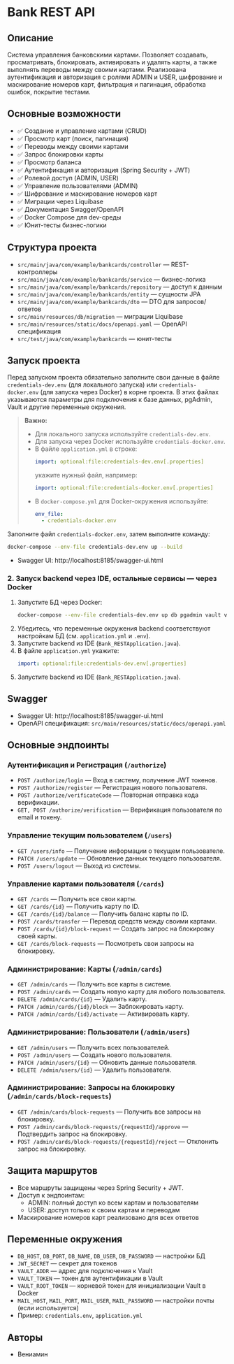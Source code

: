 
# Bank REST API

## Описание
Система управления банковскими картами. Позволяет создавать, просматривать, блокировать, активировать и удалять карты, а также выполнять переводы между своими картами. Реализована аутентификация и авторизация с ролями ADMIN и USER, шифрование и маскирование номеров карт, фильтрация и пагинация, обработка ошибок, покрытие тестами.

## Основные возможности
- ✅ Создание и управление картами (CRUD)
- ✅ Просмотр карт (поиск, пагинация)
- ✅ Переводы между своими картами
- ✅ Запрос блокировки карты
- ✅ Просмотр баланса
- ✅ Аутентификация и авторизация (Spring Security + JWT)
- ✅ Ролевой доступ (ADMIN, USER)
- ✅ Управление пользователями (ADMIN)
- ✅ Шифрование и маскирование номеров карт
- ✅ Миграции через Liquibase
- ✅ Документация Swagger/OpenAPI
- ✅ Docker Compose для dev-среды
- ✅ Юнит-тесты бизнес-логики

## Структура проекта
- `src/main/java/com/example/bankcards/controller` — REST-контроллеры
- `src/main/java/com/example/bankcards/service` — бизнес-логика
- `src/main/java/com/example/bankcards/repository` — доступ к данным
- `src/main/java/com/example/bankcards/entity` — сущности JPA
- `src/main/java/com/example/bankcards/dto` — DTO для запросов/ответов
- `src/main/resources/db/migration` — миграции Liquibase
- `src/main/resources/static/docs/openapi.yaml` — OpenAPI спецификация
- `src/test/java/com/example/bankcards` — юнит-тесты

## Запуск проекта

Перед запуском проекта обязательно заполните свои данные в файле `credentials-dev.env` (для локального запуска) или `credentials-docker.env` (для запуска через Docker) в корне проекта. В этих файлах указываются параметры для подключения к базе данных, pgAdmin, Vault и другие переменные окружения.

> **Важно:**
> - Для локального запуска используйте `credentials-dev.env`.
> - Для запуска через Docker используйте `credentials-docker.env`.
> - В файле `application.yml` в строке:
>   ```yaml
>   import: optional:file:credentials-dev.env[.properties]
>   ```
>   укажите нужный файл, например:
>   ```yaml
>   import: optional:file:credentials-docker.env[.properties]
>   ```
> - В `docker-compose.yml` для Docker-окружения используйте:
>   ```yaml
>   env_file:
>     - credentials-docker.env
>   ```
Заполните файл `credentials-docker.env`, затем выполните команду:
```bash
docker-compose --env-file credentials-dev.env up --build
```
- Swagger UI: http://localhost:8185/swagger-ui.html

### 2. Запуск backend через IDE, остальные сервисы — через Docker
1. Запустите БД через Docker:
   ```bash
   docker-compose --env-file credentials-dev.env up db pgadmin vault vault-init
   ```
2. Убедитесь, что переменные окружения backend соответствуют настройкам БД (см. `application.yml` и `.env`).
3. Запустите backend из IDE (`Bank_RESTApplication.java`).
4. В файле `application.yml` укажите:
   ```yaml
   import: optional:file:credentials-dev.env[.properties]
   ```
5. Запустите backend из IDE (`Bank_RESTApplication.java`).

## Swagger
- Swagger UI: http://localhost:8185/swagger-ui.html
- OpenAPI спецификация: `src/main/resources/static/docs/openapi.yaml`

## Основные эндпоинты

### Аутентификация и Регистрация (`/authorize`)
- `POST /authorize/login` — Вход в систему, получение JWT токенов.
- `POST /authorize/register` — Регистрация нового пользователя.
- `POST /authorize/verificateCode` — Повторная отправка кода верификации.
- `GET, POST /authorize/verification` — Верификация пользователя по email и токену.

### Управление текущим пользователем (`/users`)
- `GET /users/info` — Получение информации о текущем пользователе.
- `PATCH /users/update` — Обновление данных текущего пользователя.
- `POST /users/logout` — Выход из системы.

### Управление картами пользователя (`/cards`)
- `GET /cards` — Получить все свои карты.
- `GET /cards/{id}` — Получить карту по ID.
- `GET /cards/{id}/balance` — Получить баланс карты по ID.
- `POST /cards/transfer` — Перевод средств между своими картами.
- `POST /cards/{id}/block-request` — Создать запрос на блокировку своей карты.
- `GET /cards/block-requests` — Посмотреть свои запросы на блокировку.

### Администрирование: Карты (`/admin/cards`)
- `GET /admin/cards` — Получить все карты в системе.
- `POST /admin/cards` — Создать новую карту для любого пользователя.
- `DELETE /admin/cards/{id}` — Удалить карту.
- `PATCH /admin/cards/{id}/block` — Заблокировать карту.
- `PATCH /admin/cards/{id}/activate` — Активировать карту.

### Администрирование: Пользователи (`/admin/users`)
- `GET /admin/users` — Получить всех пользователей.
- `POST /admin/users` — Создать нового пользователя.
- `PATCH /admin/users/{id}` — Обновить данные пользователя.
- `DELETE /admin/users/{id}` — Удалить пользователя.

### Администрирование: Запросы на блокировку (`/admin/cards/block-requests`)
- `GET /admin/cards/block-requests` — Получить все запросы на блокировку.
- `POST /admin/cards/block-requests/{requestId}/approve` — Подтвердить запрос на блокировку.
- `POST /admin/cards/block-requests/{requestId}/reject` — Отклонить запрос на блокировку.

## Защита маршрутов
- Все маршруты защищены через Spring Security + JWT.
- Доступ к эндпоинтам:
    - ADMIN: полный доступ ко всем картам и пользователям
    - USER: доступ только к своим картам и переводам
- Маскирование номеров карт реализовано для всех ответов

## Переменные окружения
- `DB_HOST`, `DB_PORT`, `DB_NAME`, `DB_USER`, `DB_PASSWORD` — настройки БД
- `JWT_SECRET` — секрет для токенов
- `VAULT_ADDR` — адрес для подключения к Vault
- `VAULT_TOKEN` — токен для аутентификации в Vault
- `VAULT_ROOT_TOKEN` — корневой токен для инициализации Vault в Docker
- `MAIL_HOST`, `MAIL_PORT`, `MAIL_USER`, `MAIL_PASSWORD` — настройки почты (если используется)
- Пример: `credentials.env`, `application.yml`

## Авторы
- Вениамин
